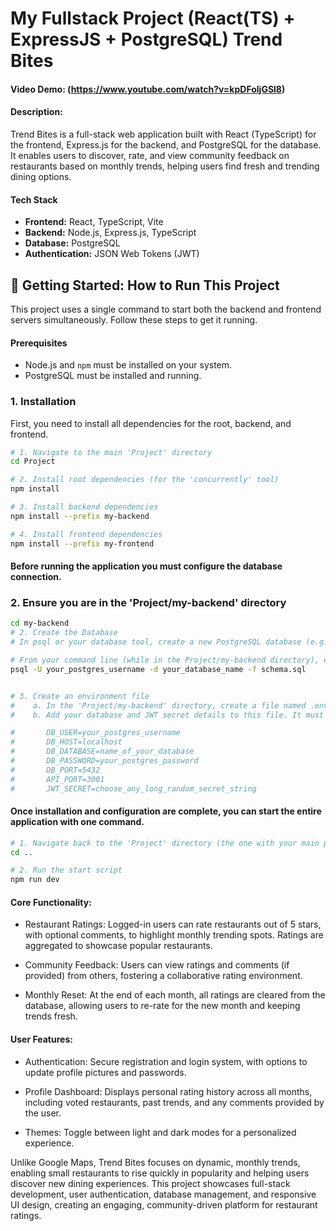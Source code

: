 # My Fullstack Project (React(TS) + ExpressJS + PostgreSQL) Trend Bites

#### Video Demo: (https://www.youtube.com/watch?v=kpDFoljGSl8)

#### Description:

Trend Bites is a full-stack web application built with React (TypeScript) for the frontend, Express.js for the backend, and PostgreSQL for the database. It enables users to discover, rate, and view community feedback on restaurants based on monthly trends, helping users find fresh and trending dining options.

#### Tech Stack

-  **Frontend:** React, TypeScript, Vite
-  **Backend:** Node.js, Express.js, TypeScript
-  **Database:** PostgreSQL
-  **Authentication:** JSON Web Tokens (JWT)

## 🚀 Getting Started: How to Run This Project

This project uses a single command to start both the backend and frontend servers simultaneously. Follow these steps to get it running.

#### Prerequisites

-  Node.js and `npm` must be installed on your system.
-  PostgreSQL must be installed and running.

### 1. Installation

First, you need to install all dependencies for the root, backend, and frontend.

```bash
# 1. Navigate to the main 'Project' directory
cd Project

# 2. Install root dependencies (for the 'concurrently' tool)
npm install

# 3. Install backend dependencies
npm install --prefix my-backend

# 4. Install frontend dependencies
npm install --prefix my-frontend
```

#### Before running the application you must configure the database connection.

### 2. Ensure you are in the 'Project/my-backend' directory

```bash
cd my-backend
# 2. Create the Database
# In psql or your database tool, create a new PostgreSQL database (e.g., CREATE DATABASE trendbites;).

# From your command line (while in the Project/my-backend directory), execute the provided schema.sql file to create all the necessary tables. Replace the placeholders with your details:
psql -U your_postgres_username -d your_database_name -f schema.sql


# 3. Create an environment file
#    a. In the 'Project/my-backend' directory, create a file named .env
#    b. Add your database and JWT secret details to this file. It must follow this format:

#       DB_USER=your_postgres_username
#       DB_HOST=localhost
#       DB_DATABASE=name_of_your_database
#       DB_PASSWORD=your_postgres_password
#       DB_PORT=5432
#       API_PORT=3001
#       JWT_SECRET=choose_any_long_random_secret_string
```

#### Once installation and configuration are complete, you can start the entire application with one command.

```bash
# 1. Navigate back to the 'Project' directory (the one with your main package.json)
cd ..

# 2. Run the start script
npm run dev
```

#### Core Functionality:

-  Restaurant Ratings: Logged-in users can rate restaurants out of 5 stars, with optional comments, to highlight monthly trending spots. Ratings are aggregated to showcase popular restaurants.

-  Community Feedback: Users can view ratings and comments (if provided) from others, fostering a collaborative rating environment.

-  Monthly Reset: At the end of each month, all ratings are cleared from the database, allowing users to re-rate for the new month and keeping trends fresh.

#### User Features:

-  Authentication: Secure registration and login system, with options to update profile pictures and passwords.

-  Profile Dashboard: Displays personal rating history across all months, including voted restaurants, past trends, and any comments provided by the user.

-  Themes: Toggle between light and dark modes for a personalized experience.

Unlike Google Maps, Trend Bites focuses on dynamic, monthly trends, enabling small restaurants to rise quickly in popularity and helping users discover new dining experiences. This project showcases full-stack development, user authentication, database management, and responsive UI design, creating an engaging, community-driven platform for restaurant ratings.
